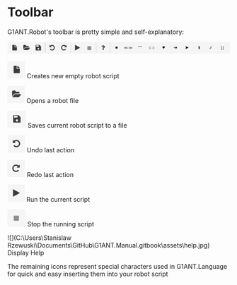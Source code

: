 # Toolbar

G1ANT.Robot's toolbar is pretty simple and self-explanatory:

![](../.gitbook/assets/g1ant.robot-toolbar.jpg)

![](../.gitbook/assets/new.jpg) Creates new empty robot script

![](../.gitbook/assets/open.jpg) Opens a robot file

![](../.gitbook/assets/save.jpg) Saves current robot script to a file

![](../.gitbook/assets/undo.jpg) Undo last action

![](../.gitbook/assets/redo.jpg) Redo last action

![](../.gitbook/assets/run.jpg) Run the current script

![](../.gitbook/assets/stop.jpg) Stop the running script

![](C:\Users\Stanislaw Rzewuski\Documents\GitHub\G1ANT.Manual\.gitbook\assets\help.jpg) Display Help

The remaining icons represent special characters used in G1ANT.Language for quick and easy inserting them into your robot script